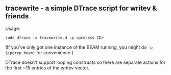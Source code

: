 tracewrite - a simple DTrace script for writev & friends
--

Usage:

    sudo dtrace -s tracewrite.d -p <process ID>
    
(If you've only got one instance of the BEAM running, you might do `-p $(pgrep beam)` for convenience.)

DTrace doesn't support looping constructs so there are separate actions for the
first ~15 entries of the writev vector.
